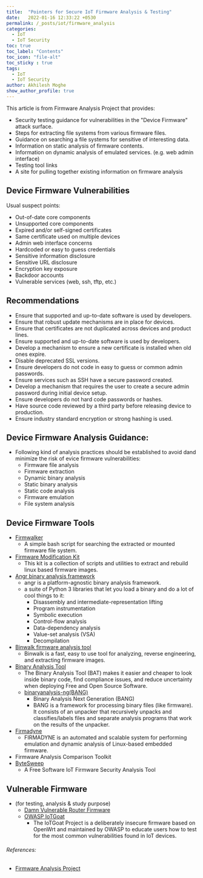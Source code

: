 ```yaml
---
title:  "Pointers for Secure IoT Firmware Analysis & Testing"
date:   2022-01-16 12:33:22 +0530
permalink: /_posts/iot/firmware_analysis
categories:
  - IoT
  - IoT Security
toc: true
toc_label: "Contents"
toc_icon: "file-alt"
toc_sticky : true
tags:
  - IoT
  - IoT Security
author: Akhilesh Moghe
show_author_profile: true
---
```


This article is from Firmware Analysis Project that provides:
  - Security testing guidance for vulnerabilities in the "Device Firmware" attack surface.
  - Steps for extracting file systems from various firmware files.
  - Guidance on searching a file systems for sensitive of interesting data.
  - Information on static analysis of firmware contents.
  - Information on dynamic analysis of emulated services. (e.g. web admin interface)
  - Testing tool links
  - A site for pulling together existing information on firmware analysis
  
## Device Firmware Vulnerabilities
Usual suspect points:
  - Out-of-date core components
  - Unsupported core components
  - Expired and/or self-signed certificates
  - Same certificate used on multiple devices
  - Admin web interface concerns
  - Hardcoded or easy to guess credentials
  - Sensitive information disclosure
  - Sensitive URL disclosure
  - Encryption key exposure
  - Backdoor accounts
  - Vulnerable services (web, ssh, tftp, etc.)

## Recommendations
  - Ensure that supported and up-to-date software is used by developers.
  - Ensure that robust update mechanisms are in place for devices.
  - Ensure that certificates are not duplicated across devices and product lines.
  - Ensure supported and up-to-date software is used by developers.
  - Develop a mechanism to ensure a new certificate is installed when old ones expire.
  - Disable deprecated SSL versions.
  - Ensure developers do not code in easy to guess or common admin passwords.
  - Ensure services such as SSH have a secure password created.
  - Develop a mechanism that requires the user to create a secure admin password during initial device setup.
  - Ensure developers do not hard code passwords or hashes.
  - Have source code reviewed by a third party before releasing device to production.
  - Ensure industry standard encryption or strong hashing is used.


## Device Firmware Analysis Guidance:
- Following kind of analysis practices should be established to avoid dand minimize the risk of evice firmware vulnerabilities:
  - Firmware file analysis
  - Firmware extraction
  - Dynamic binary analysis
  - Static binary analysis
  - Static code analysis
  - Firmware emulation
  - File system analysis

## Device Firmware Tools
  - [Firmwalker](https://github.com/craigz28/firmwalker)
    - A simple bash script for searching the extracted or mounted firmware file system.
  - [Firmware Modification Kit](https://code.google.com/archive/p/firmware-mod-kit/)
    - This kit is a collection of scripts and utilities to extract and rebuild linux based firmware images.
  - [Angr binary analysis framework](https://github.com/angr/angr)
    - angr is a platform-agnostic binary analysis framework.
    - a suite of Python 3 libraries that let you load a binary and do a lot of cool things to it:
      - Disassembly and intermediate-representation lifting
      - Program instrumentation
      - Symbolic execution
      - Control-flow analysis
      - Data-dependency analysis
      - Value-set analysis (VSA)
      - Decompilation
  - [Binwalk firmware analysis tool](https://github.com/ReFirmLabs/binwalk)
    - Binwalk is a fast, easy to use tool for analyzing, reverse engineering, and extracting firmware images.
  - [Binary Analysis Tool](http://www.binaryanalysis.org/old/content/show/tool)
    - The Binary Analysis Tool (BAT) makes it easier and cheaper to look inside binary code, find compliance issues, and reduce uncertainty when deploying Free and Open Source Software.
    - [binaryanalysis-ng(BANG)](https://github.com/armijnhemel/binaryanalysis-ng)
      - Binary Analysis Next Generation (BANG)
      - BANG is a framework for processing binary files (like firmware). It consists of an unpacker that recursively unpacks and classifies/labels files and separate analysis programs that work on the results of the unpacker.
  - [Firmadyne](https://github.com/firmadyne/firmadyne)
    - FIRMADYNE is an automated and scalable system for performing emulation and dynamic analysis of Linux-based embedded firmware.
  - Firmware Analysis Comparison Toolkit
  - [ByteSweep](https://gitlab.com/bytesweep/bytesweep)
    - A Free Software IoT Firmware Security Analysis Tool

## Vulnerable Firmware
- (for testing, analysis & study purpose)
  - [Damn Vulnerable Router Firmware](https://github.com/praetorian-inc/DVRF)
  - [OWASP IoTGoat](https://github.com/scriptingxss/IoTGoat)
    - The IoTGoat Project is a deliberately insecure firmware based on OpenWrt and maintained by OWASP to educate users how to test for the most common vulnerabilities found in IoT devices.


###### References:
- [Firmware Analysis Project](https://wiki.owasp.org/index.php/OWASP_Internet_of_Things_Project#tab=Firmware_Analysis)

